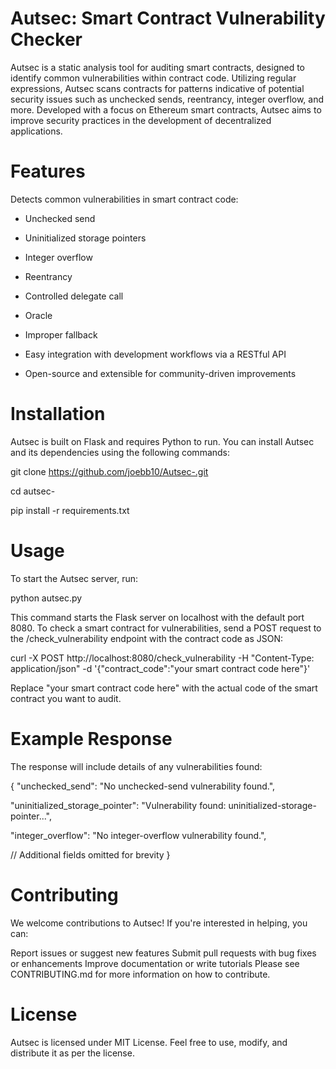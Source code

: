 # Autsec: Smart Contract Vulnerability Checker

Autsec is a static analysis tool for auditing smart contracts, designed to identify common vulnerabilities within contract code. Utilizing regular expressions, Autsec scans contracts for patterns indicative of potential security issues such as unchecked sends, reentrancy, integer overflow, and more. Developed with a focus on Ethereum smart contracts, Autsec aims to improve security practices in the development of decentralized applications.

# Features

Detects common vulnerabilities in smart contract code:

- Unchecked send

- Uninitialized storage pointers

- Integer overflow

- Reentrancy

- Controlled delegate call

- Oracle

- Improper fallback

- Easy integration with development workflows via a RESTful API

- Open-source and extensible for community-driven improvements

# Installation

Autsec is built on Flask and requires Python to run. You can install Autsec and its dependencies using the following commands:


git clone https://github.com/joebb10/Autsec-.git

cd autsec-

pip install -r requirements.txt

# Usage

To start the Autsec server, run:

python autsec.py

This command starts the Flask server on localhost with the default port 8080. To check a smart contract for vulnerabilities, send a POST request to the /check_vulnerability endpoint with the contract code as JSON:


curl -X POST http://localhost:8080/check_vulnerability -H "Content-Type: application/json" -d '{"contract_code":"your smart contract code here"}'

Replace "your smart contract code here" with the actual code of the smart contract you want to audit.

# Example Response
The response will include details of any vulnerabilities found:

{
  "unchecked_send": "No unchecked-send vulnerability found.",
  
  "uninitialized_storage_pointer": "Vulnerability found: uninitialized-storage-pointer...",
  
  "integer_overflow": "No integer-overflow vulnerability found.",
  
  // Additional fields omitted for brevity
}

# Contributing

We welcome contributions to Autsec! If you're interested in helping, you can:

Report issues or suggest new features
Submit pull requests with bug fixes or enhancements
Improve documentation or write tutorials
Please see CONTRIBUTING.md for more information on how to contribute.

# License

Autsec is licensed under MIT License. Feel free to use, modify, and distribute it as per the license.

